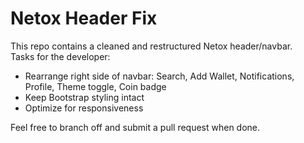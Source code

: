 # Netox Header Fix

This repo contains a cleaned and restructured Netox header/navbar.  
Tasks for the developer:
- Rearrange right side of navbar: Search, Add Wallet, Notifications, Profile, Theme toggle, Coin badge
- Keep Bootstrap styling intact
- Optimize for responsiveness

Feel free to branch off and submit a pull request when done.

